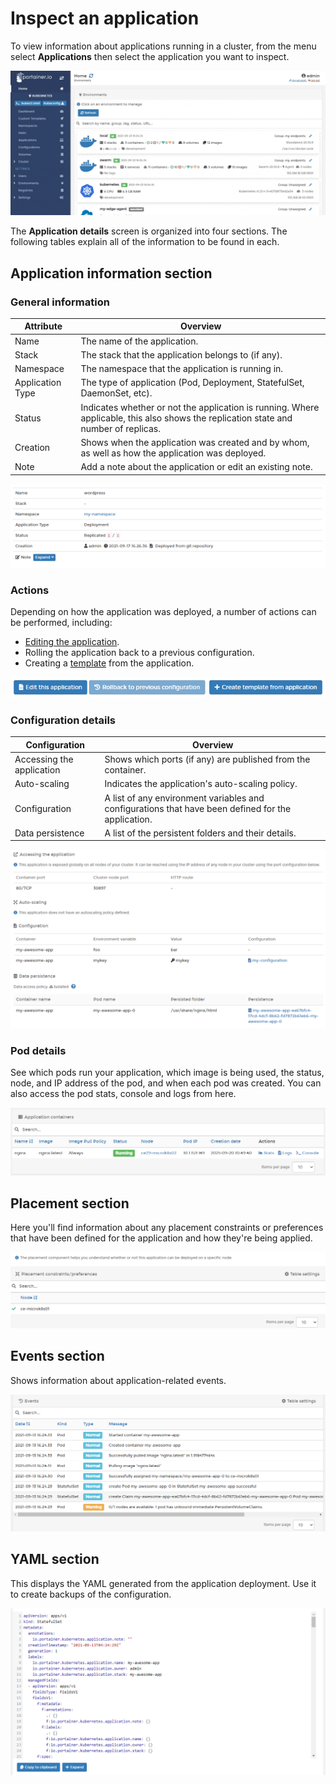 # Inspect an application

To view information about applications running in a cluster, from the menu select **Applications** then select the application you want to inspect.

![](../../../.gitbook/assets/2.9-applications-inspect-1.gif)

The **Application details** screen is organized into four sections. The following tables explain all of the information to be found in each.

## Application information section

### General information

| Attribute        | Overview                                                                                                                             |
| ---------------- | ------------------------------------------------------------------------------------------------------------------------------------ |
| Name             | The name of the application.                                                                                                         |
| Stack            | The stack that the application belongs to (if any).                                                                                  |
| Namespace        | The namespace that the application is running in.                                                                                    |
| Application Type | The type of application (Pod, Deployment, StatefulSet, DaemonSet, etc).                                                              |
| Status           | Indicates whether or not the application is running. Where applicable, this also shows the replication state and number of replicas. |
| Creation         | Shows when the application was created and by whom, as well as how the application was deployed.                                     |
| Note             | Add a note about the application or edit an existing note.                                                                           |

![](../../../.gitbook/assets/2.9-applications-inspect-2.png)

### Actions

Depending on how the application was deployed, a number of actions can be performed, including:

* [Editing the application](edit.md).
* Rolling the application back to a previous configuration.
* Creating a [template](../templates/) from the application.

![](../../../.gitbook/assets/2.9-applications-inspect-3.png)

### Configuration details

| Configuration             | Overview                                                                                           |
| ------------------------- | -------------------------------------------------------------------------------------------------- |
| Accessing the application | Shows which ports (if any) are published from the container.                                       |
| Auto-scaling              | Indicates the application's auto-scaling policy.                                                   |
| Configuration             | A list of any environment variables and configurations that have been defined for the application. |
| Data persistence          | A list of the persistent folders and their details.                                                |

![](../../../.gitbook/assets/applications-inspect-3.png)

### Pod details

See which pods run your application, which image is being used, the status, node, and IP address of the pod, and when each pod was created. You can also access the pod stats, console and logs from here.

![](../../../.gitbook/assets/2.9.1-applications-inspect-5.png)

## Placement section

Here you'll find information about any placement constraints or preferences that have been defined for the application and how they're being applied.

![](../../../.gitbook/assets/applications-inspect-5.png)

## Events section

Shows information about application-related events.

![](../../../.gitbook/assets/applications-inspect-6.png)

## YAML section

This displays the YAML generated from the application deployment. Use it to create backups of the configuration.

![](../../../.gitbook/assets/applications-inspect-7.png)
